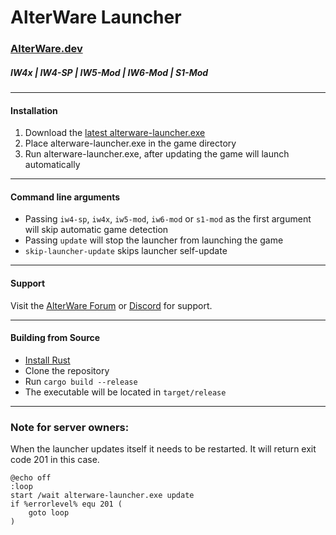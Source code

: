 # AlterWare Launcher

### [AlterWare.dev](https://alterware.dev)

##### IW4x | IW4-SP | IW5-Mod | IW6-Mod | S1-Mod

---

#### Installation

1. Download the [latest alterware-launcher.exe](https://github.com/mxve/alterware-launcher/releases/latest/download/alterware-launcher.exe)
2. Place alterware-launcher.exe in the game directory
3. Run alterware-launcher.exe, after updating the game will launch automatically

---

#### Command line arguments

- Passing ```iw4-sp```, ```iw4x```, ```iw5-mod```, ```iw6-mod``` or ```s1-mod``` as the first argument will skip automatic game detection
- Passing ```update``` will stop the launcher from launching the game
- ```skip-launcher-update``` skips launcher self-update

---

#### Support

Visit the [AlterWare Forum](https://forum.alterware.dev/) or [Discord](https://discord.gg/2ETE8engZM) for support.

---

#### Building from Source

- [Install Rust](https://rustup.rs/)
- Clone the repository
- Run ```cargo build --release```
- The executable will be located in ```target/release```

---

### Note for server owners:
When the launcher updates itself it needs to be restarted. It will return exit code 201 in this case.

```
@echo off
:loop
start /wait alterware-launcher.exe update
if %errorlevel% equ 201 (
    goto loop
)
```